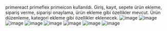 primereact primeflex primeicon kullanıldı.
Giriş, kayıt, sepete ürün ekleme, sipariş verme, siparişi onaylama, ürün ekleme gibi özellikler mevcut.
Ürün düzenleme, kategori ekleme gibi özellikler eklenecek.
![image](https://github.com/user-attachments/assets/853d7e9a-18f3-4b6c-bfb4-5f84ed92b3c3)
![image](https://github.com/user-attachments/assets/6cec546b-b473-4690-ae1c-7eb0e720fc00)
![image](https://github.com/user-attachments/assets/58e3f9ad-870e-4b90-91e4-b120c3b9a305)
![image](https://github.com/user-attachments/assets/8d4e5a33-76a4-4780-947a-b48d9f2317b2)
![image](https://github.com/user-attachments/assets/68496ad3-430f-436e-8f0b-db21bef599be)
![image](https://github.com/user-attachments/assets/ec7ba28a-85f9-45a4-b9a9-c1527ff84a01)
![image](https://github.com/user-attachments/assets/022c3c33-9faf-4ef1-92d0-c16d2a8bfbc3)
![image](https://github.com/user-attachments/assets/90f6a14b-061d-4bfa-af0c-ccef2a71f948)
